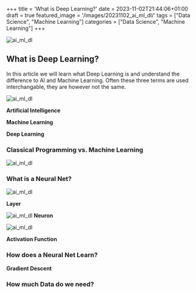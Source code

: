 +++
title = 'What is Deep Learning?'
date = 2023-11-02T21:44:06+01:00
draft = true
featured_image = '/images/20231102_ai_ml_dl/'
tags = ["Data Science", "Machine Learning"]
categories = ["Data Science", "Machine Learning"]
+++


![ai_ml_dl](/images/20231102_ai_ml_dl/)
## What is Deep Learning?

In this article we will learn what Deep Learning is and understand the difference to AI and Machine Learning. Often these three terms are used interchangable, they are however not the same.


![ai_ml_dl](/images/20231102_ai_ml_dl/ai_ml_dl.png)

**Artificial Intelligence**

**Machine Learning**

**Deep Learning**

### Classical Programming vs. Machine Learning


![ai_ml_dl](/images/20231102_ai_ml_dl/classical_ml.png)
### What is a Neural Net?

![ai_ml_dl](/images/20231102_ai_ml_dl/neural_net.png)

**Layer**

![ai_ml_dl](/images/20231102_ai_ml_dl/layer.png)
**Neuron**

![ai_ml_dl](/images/20231102_ai_ml_dl/neuron.png)

**Activation Function**

### How does a Neural Net Learn?

**Gradient Descent**

### How much Data do we need? 

